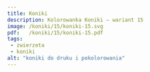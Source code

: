 ```yaml
---
title: Koniki
description: Kolorowanka Koniki – wariant 15
image: /koniki/15/koniki-15.svg
pdf:   /koniki/15/koniki-15.pdf
tags:
 - zwierzeta
 - koniki
alt: "koniki do druku i pokolorowania"
---
```

